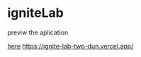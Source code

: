# igniteLab

previw the aplication

<a href="https://ignite-lab-two-dun.vercel.app/">here</a>
https://ignite-lab-two-dun.vercel.app/

